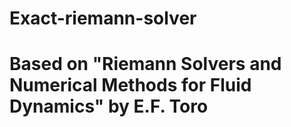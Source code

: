 # Exact-riemann-solver
# Based on "Riemann Solvers and Numerical Methods for Fluid Dynamics" by E.F. Toro
